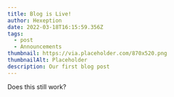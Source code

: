 ```yaml
---
title: Blog is Live!
author: Hexeption
date: 2022-03-18T16:15:59.356Z
tags:
  - post
  - Announcements
thumbnail: https://via.placeholder.com/870x520.png
thumbnailAlt: Placeholder
description: Our first blog post
---
```

Does this still work?